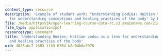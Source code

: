 ```yaml
---
content_type: resource
description: 'Example of student work: "Understanding Bodies: Haitian vodou as a lens
  for understanding conceptions and healing practices of the body" by Ragini Shyam.'
file: /media/https%3A/open-learning-course-data-rc.s3.amazonaws.com/21a-112-seminar-in-ethnography-and-fieldwork-spring-2008/4628abc7f603ff636654b2d04b0a9070_rshyam.pdf
file_type: application/pdf
resourcetype: Document
title: 'Understanding Bodies: Haitian vodou as a lens for understanding conceptions
  and healing practices of the body'
uid: 4628abc7-f603-ff63-6654-b2d04b0a9070
---
```

